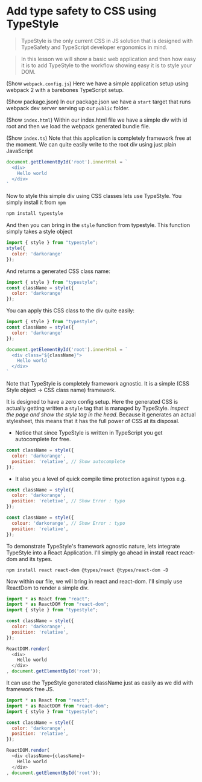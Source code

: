 # Add type safety to CSS using TypeStyle

> TypeStyle is the only current CSS in JS solution that is designed with TypeSafety and TypeScript developer ergonomics in mind. 

> In this lesson we will show a basic web application and then how easy it is to add TypeStyle to the workflow showing easy it is to style your DOM.

(Show `webpack.config.js`)
Here we have a simple application setup using webpack 2 with a barebones TypeScript setup.

(Show package.json)
In our package.json we have a `start` target that runs webpack dev server serving up our `public` folder. 

(Show `index.html`) 
Within our index.html file we have a simple div with id root and then we load the webpack generated bundle file.

(Show `index.ts`)
Note that this application is completely framework free at the moment. We can quite easily write to the root div using just plain JavaScript

```js
document.getElementById('root').innerHtml = `
  <div>
    Hello world
  </div>
`
``` 

Now to style this simple div using CSS classes lets use TypeStyle. You simply install it from `npm`

```sh
npm install typestyle
```

And then you can bring in the `style` function from typestyle. This function simply takes a style object

```js
import { style } from "typestyle";
style({
  color: 'darkorange'
});
```

And returns a generated CSS class name:

```js
import { style } from "typestyle";
const className = style({
  color: 'darkorange'
});
```

You can apply this CSS class to the div quite easily: 

```js
import { style } from "typestyle";
const className = style({
  color: 'darkorange'
});

document.getElementById('root').innerHtml = `
  <div class="${className}">
    Hello world
  </div>
`
```

Note that TypeStyle is completely framework agnostic. It is a simple (CSS Style object -> CSS class name) framework. 

It is designed to have a zero config setup. Here the generated CSS is actually getting written a `style` tag that is managed by TypeStyle. *inspect the page and show the style tag in the head*. Because it generates an actual stylesheet, this means that it has the full power of CSS at its disposal.


* Notice that since TypeStyle is written in TypeScript you get autocomplete for free.
```js
const className = style({
  color: 'darkorange',
  position: 'relative', // Show autocomplete 
});
```

* It also you a level of quick compile time protection against typos e.g. 

```js
const className = style({
  color: 'darkorange',
  position: 'reletive', // Show Error : typo
});
```
```js
const className = style({
  colour: 'darkorange', // Show Error : typo
  position: 'relative',
});
```

To demonstrate TypeStyle's framework agnostic nature, lets integrate TypeStyle into a React Application. I'll simply go ahead in install react react-dom and its types.

```
npm install react react-dom @types/react @types/react-dom -D
```

Now within our file, we will bring in react and react-dom. I'll simply use ReactDom to render a simple div.

```js
import * as React from "react";
import * as ReactDOM from "react-dom"; 
import { style } from "typestyle";

const className = style({
  color: 'darkorange',
  position: 'relative',
});

ReactDOM.render(
  <div>
    Hello world
  </div>
, document.getElementById('root'));
```

It can use the TypeStyle generated className just as easily as we did with framework free JS. 

```js
import * as React from "react";
import * as ReactDOM from "react-dom"; 
import { style } from "typestyle";

const className = style({
  color: 'darkorange',
  position: 'relative',
});

ReactDOM.render(
  <div className={className}>
    Hello world
  </div>
, document.getElementById('root'));
```
